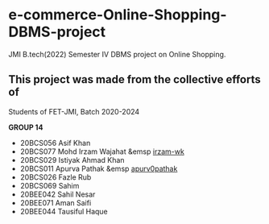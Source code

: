 # e-commerce-Online-Shopping-DBMS-project

JMI B.tech(2022) Semester IV DBMS project on Online Shopping.

## **This project was made from the collective efforts of**

Students of FET-JMI, Batch 2020-2024

**GROUP 14**
- 20BCS056 Asif Khan
- 20BCS077 Mohd Irzam Wajahat      &emsp [irzam-wk](https://github.com/irzam-wk)
- 20BCS029 Istiyak Ahmad Khan
- 20BCS011 Apurva Pathak           &emsp [apurv0pathak](https://github.com/apurv0pathak)
- 20BCS026 Fazle Rub
- 20BCS069 Sahim
- 20BEE042 Sahil Nesar
- 20BEE071 Aman Saifi
- 20BEE044 Tausiful Haque
